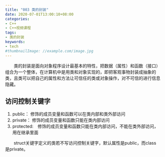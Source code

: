 ```yaml
---
title: "003 类的封装"
date: 2020-07-01T13:00:10+08:00
categories:
- C++
- C++视频课程
tags:
- 类的封装
keywords:
- tech
#thumbnailImage: //example.com/image.jpg
---
```


<!--more-->
　　类的封装是面向对象程序设计最基本的特性，把数据（属性）和函数（接口）组合为一个整体，在计算机中是用类和对象实现的，即把客观事物封装成抽象的类，且类可以把自己的属性和方法让可信任的类或对象操作，对不可信的进行信息隐藏。

## 访问控制关键字

1. public： 修饰的成员变量和函数可以在类内部和类外部访问
2. private： 修饰的成员变量和函数只能在类内部访问
3. protected:　修饰的成员变量和函数只能在类内部访问，不能在类外部访问，用在继承里面

　　struct关键字定义的类若不写访问控制关键字，默认属性是public，而class是private。
